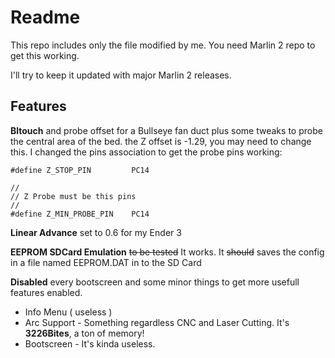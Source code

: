 ﻿# Readme

This repo includes only the file modified by me. You need Marlin 2 repo to get this working.

I'll try to keep it updated with major Marlin 2 releases.

## Features

**Bltouch** and probe offset for a Bullseye fan duct plus some tweaks to probe the central area
of the bed. the Z offset is -1.29, you may need to change this.
I changed the pins association to get the probe pins working:
```
#define Z_STOP_PIN         PC14

//
// Z Probe must be this pins
//
#define Z_MIN_PROBE_PIN    PC14
```

**Linear Advance** set to 0.6 for my Ender 3 

**EEPROM SDCard Emulation** ~~to be tested~~ It works. It ~~should~~ saves the config in a file named EEPROM.DAT in to the SD Card

**Disabled** every bootscreen and some minor things to get more usefull features enabled.
* Info Menu ( useless )
* Arc Support - Something regardless CNC and Laser Cutting. It's **3226Bites**, a ton of memory!
* Bootscreen - It's kinda useless.
